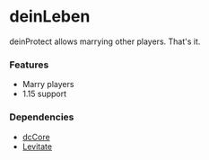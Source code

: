 # deinLeben

deinProtect allows marrying other players. That's it.

### Features
- Marry players
- 1.15 support

### Dependencies
- [dcCore](https://github.com/dcrbz/dcCore)
- [Levitate](https://github.com/dcrbz/Levitate)